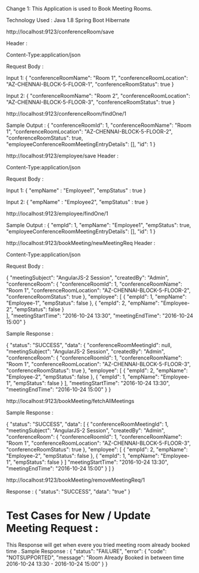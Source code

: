 Change 1:
This Application is used to Book Meeting Rooms.

Technology Used :
Java 1.8
Spring Boot
Hibernate



http://localhost:9123/conferenceRoom/save

Header : 

Content-Type:application/json

Request Body :

Input 1:
{
  "conferenceRoomName": "Room 1",
  "conferenceRoomLocation": "AZ-CHENNAI-BLOCK-5-FLOOR-1",
  "conferenceRoomStatus": true
}

Input 2:
{
  "conferenceRoomName": "Room 2",
  "conferenceRoomLocation": "AZ-CHENNAI-BLOCK-5-FLOOR-3",
  "conferenceRoomStatus": true
}


http://localhost:9123/conferenceRoom/findOne/1

Sample Output :
{
  "conferenceRoomId": 1,
  "conferenceRoomName": "Room 1",
  "conferenceRoomLocation": "AZ-CHENNAI-BLOCK-5-FLOOR-2",
  "conferenceRoomStatus": true,
  "employeeConferenceRoomMeetingEntryDetails": [],
  "id": 1
}

http://localhost:9123/employee/save
Header : 

Content-Type:application/json

Request Body :

Input 1:
{
	"empName" : "Employee1",
	"empStatus" : true
}

Input 2:
{
	"empName" : "Employee2",
	"empStatus" : true
}

http://localhost:9123/employee/findOne/1

Sample Output :
{
  "empId": 1,
  "empName": "Employee1",
  "empStatus": true,
  "employeeConferenceRoomMeetingEntryDetails": [],
  "id": 1
}

http://localhost:9123/bookMeeting/newMeetingReq
Header : 

Content-Type:application/json

Request Body :

{
    "meetingSubject": "AngularJS-2 Session",
    "createdBy": "Admin",
    "conferenceRoom": 
	{
      "conferenceRoomId": 1,
      "conferenceRoomName": "Room 1",
      "conferenceRoomLocation": "AZ-CHENNAI-BLOCK-5-FLOOR-2",
      "conferenceRoomStatus": true
    },
    "employee": [
      {
        "empId": 1,
        "empName": "Employee-1",
        "empStatus": false
      },
      {
        "empId": 2,
        "empName": "Employee-2",
        "empStatus": false
      }	  
    ],
    "meetingStartTime": "2016-10-24 13:30",
    "meetingEndTime": "2016-10-24 15:00"
}


Sample Response :

{
  "status": "SUCCESS",
  "data": {
    "conferenceRoomMeetingId": null,
    "meetingSubject": "AngularJS-2 Session",
    "createdBy": "Admin",
    "conferenceRoom": {
      "conferenceRoomId": 1,
      "conferenceRoomName": "Room 1",
      "conferenceRoomLocation": "AZ-CHENNAI-BLOCK-5-FLOOR-3",
      "conferenceRoomStatus": true
    },
    "employee": [
      {
        "empId": 2,
        "empName": "Employee-2",
        "empStatus": false
      },
      {
        "empId": 1,
        "empName": "Employee-1",
        "empStatus": false
      }
    ],
    "meetingStartTime": "2016-10-24 13:30",
    "meetingEndTime": "2016-10-24 15:00"
  }
}

http://localhost:9123/bookMeeting/fetchAllMeetings

Sample Response :

{
  "status": "SUCCESS",
  "data": [
    {
      "conferenceRoomMeetingId": 1,
      "meetingSubject": "AngularJS-2 Session",
      "createdBy": "Admin",
      "conferenceRoom": {
        "conferenceRoomId": 1,
        "conferenceRoomName": "Room 1",
        "conferenceRoomLocation": "AZ-CHENNAI-BLOCK-5-FLOOR-3",
        "conferenceRoomStatus": true
      },
       "employee": [
      {
        "empId": 2,
        "empName": "Employee-2",
        "empStatus": false
      },
      {
        "empId": 1,
        "empName": "Employee-1",
        "empStatus": false
      }
     ]
      "meetingStartTime": "2016-10-24 13:30",
      "meetingEndTime": "2016-10-24 15:00"
    }
  ]
}


http://localhost:9123/bookMeeting/removeMeetingReq/1

Response :
{
  "status": "SUCCESS",
  "data": "true"
}



Test Cases for New / Update Meeting Request :
==============================================
This Response will get when evere you tried meeting room already booked time .
Sample Response :
{
  "status": "FAILURE",
  "error": {
    "code": "NOTSUPPORTED",
    "message": "Room Already Booked in between time 2016-10-24 13:30 - 2016-10-24 15:00"
  }
}